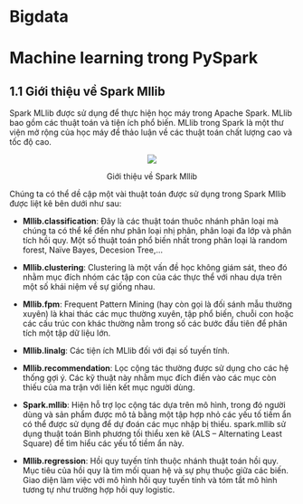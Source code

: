 # Bigdata
# Machine learning trong PySpark
## 1.1 Giới thiệu về Spark Mllib
<p align="left">Spark MLlib được sử dụng để thực hiện học máy trong Apache Spark. MLlib bao gồm các thuật toán và tiện ích phổ biến. MLlib trong Spark là một thư viện mở rộng của học máy để thảo luận về các thuật toán chất lượng cao và tốc độ cao.</p>
<p align="center"> <img src ="https://bigdata-etl.com/wp-content/uploads/2019/02/spark-mllib-logo.png" />
<p align="center"> Giới thiệu về Spark Mllib </p>
<p align="left">Chúng ta có thể dề cập một vài thuật toán được sử dụng trong Spark Mllib được liệt kê bên dưới như sau:</p>

<p align="left">
  
+ <b>Mllib.classification</b>: Đây là các thuật toán thuôc nhánh phân loại mà chúng ta có thể kể đến như phân loại nhị phân, phân loại đa lớp và phân tích hồi quy. Một số thuật toán phổ biến nhất trong phân loại là random forest, Naïve Bayes, Decesion Tree,…

+ <b>Mllib.clustering</b>: Clustering là một vấn đề học không giám sát, theo đó nhằm mục đích nhóm các tập con của các thực thể với nhau dựa trên một số khái niệm về sự giống nhau.

+ <b>Mllib.fpm</b>: Frequent Pattern Mining (hay còn gọi là đối sánh mẫu thường xuyên) là khai thác các mục thường xuyên, tập phổ biến, chuỗi con hoặc các cấu trúc con khác thường nằm trong số các bước đầu tiên để phân tích một tập dữ liệu lớn.

+ <b>Mllib.linalg</b>: Các tiện ích MLlib đối với đại số tuyến tính.

+ <b>Mllib.recommendation</b>: Lọc cộng tác thường được sử dụng cho các hệ thống gợi ý. Các kỹ thuật này nhằm mục đích điền vào các mục còn thiếu của ma trận với liên kết mục người dùng.

+ <b>Spark.mllib</b>: Hiện hỗ trợ lọc cộng tác dựa trên mô hình, trong đó người dùng và sản phẩm được mô tả bằng một tập hợp nhỏ các yếu tố tiềm ẩn có thể được sử dụng để dự đoán các mục nhập bị thiếu. spark.mllib sử dụng thuật toán Bình phương tối thiểu xen kẽ (ALS – Alternating Least Square) để tìm hiểu các yếu tố tiềm ẩn này.

+ <b>Mllib.regression</b>: Hồi quy tuyến tính thuộc nhánh thuật toán hồi quy. Mục tiêu của hồi quy là tìm mối quan hệ và sự phụ thuộc giữa các biến. Giao diện làm việc với mô hình hồi quy tuyến tính và tóm tắt mô hình tương tự như trường hợp hồi quy logistic.
  
 </p> 
